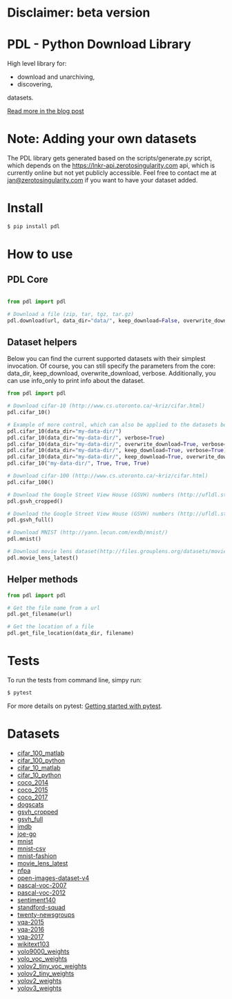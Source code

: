 # Disclaimer: beta version

# PDL - Python Download Library

High level library for:
* download and unarchiving,
* discovering,

datasets.

[Read more in the blog post](https://www.zerotosingularity.com/posts/downloading-datasets-introducting-pdl/)

# Note: Adding your own datasets

The PDL library gets generated based on the scripts/generate.py script, which depends on the https://lnkr-api.zerotosingularity.com api, which is currently online but not yet publicly accessible. Feel free to contact me at jan@zerotosingularity.com if you want to have your dataset added.

# Install

```bash
$ pip install pdl
```

# How to use

## PDL Core

```python

from pdl import pdl

# Download a file (zip, tar, tgz, tar.gz)
pdl.download(url, data_dir="data/", keep_download=False, overwrite_download=False, verbose=False)

```

## Dataset helpers

Below you can find the current supported datasets with their simplest invocation. Of course, you can still specify the parameters from the core: data_dir, keep_download, overwrite_download, verbose. Additionally, you can use info_only to print info about the dataset.

```python
from pdl import pdl

# Download cifar-10 (http://www.cs.utoronto.ca/~kriz/cifar.html)
pdl.cifar_10()

# Example of more control, which can also be applied to the datasets below:
pdl.cifar_10(data_dir="my-data-dir/")
pdl.cifar_10(data_dir="my-data-dir/", verbose=True)
pdl.cifar_10(data_dir="my-data-dir/", overwrite_download=True, verbose=True)
pdl.cifar_10(data_dir="my-data-dir/", keep_download=True, verbose=True)
pdl.cifar_10(data_dir="my-data-dir/", keep_download=True, overwrite_download=True, verbose=True, info_only=False)
pdl.cifar_10("my-data-dir/", True, True, True)

# Download cifar-100 (http://www.cs.utoronto.ca/~kriz/cifar.html)
pdl.cifar_100()

# Download the Google Street View House (GSVH) numbers (http://ufldl.stanford.edu/housenumbers/)
pdl.gsvh_cropped()

# Download the Google Street View House (GSVH) numbers (http://ufldl.stanford.edu/housenumbers/)
pdl.gsvh_full()

# Download MNIST (http://yann.lecun.com/exdb/mnist/)
pdl.mnist()

# Download movie lens dataset(http://files.grouplens.org/datasets/movielens/)
pdl.movie_lens_latest()
```

## Helper methods

```python
from pdl import pdl

# Get the file name from a url
pdl.get_filename(url)

# Get the location of a file
pdl.get_file_location(data_dir, filename)

```

# Tests

To run the tests from command line, simpy run:

```bash
$ pytest
```

For more details on pytest: [Getting started with pytest](https://docs.pytest.org/en/latest/getting-started.html).


# Datasets

* [cifar_100_matlab](http://www.cs.utoronto.ca/~kriz/cifar.html)
* [cifar_100_python](http://www.cs.utoronto.ca/~kriz/cifar.html)
* [cifar_10_matlab](http://www.cs.utoronto.ca/~kriz/cifar.html)
* [cifar_10_python](http://www.cs.utoronto.ca/~kriz/cifar.html)
* [coco_2014](http://cocodataset.org/#download)
* [coco_2015](http://cocodataset.org/#download)
* [coco_2017](http://cocodataset.org/#download)
* [dogscats](http://localhost:8888/notebooks/courses/dl1/lesson1.ipynb)
* [gsvh_cropped](http://ufldl.stanford.edu/housenumbers/)
* [gsvh_full](http://ufldl.stanford.edu/housenumbers/)
* [imdb](https://datasets.imdbws.com/)
* [joe-go](https://pjreddie.com/projects/jgdb/)
* [mnist](http://yann.lecun.com/exdb/mnist/)
* [mnist-csv](https://pjreddie.com/projects/mnist-in-csv/)
* [mnist-fashion](https://github.com/zalandoresearch/fashion-mnist)
* [movie_lens_latest](http://files.grouplens.org/datasets/movielens/)
* [nfpa](https://timebutt.github.io/static/how-to-train-yolov2-to-detect-custom-objects/)
* [open-images-dataset-v4](https://www.figure-eight.com/dataset/open-images-annotated-with-bounding-boxes/)
* [pascal-voc-2007](https://pjreddie.com/projects/pascal-voc-dataset-mirror/)
* [pascal-voc-2012](https://pjreddie.com/projects/pascal-voc-dataset-mirror/)
* [sentiment140](http://help.sentiment140.com/for-students/)
* [standford-squad](https://rajpurkar.github.io/SQuAD-explorer/)
* [twenty-newsgroups](https://archive.ics.uci.edu/ml/machine-learning-databases/20newsgroups-mld/)
* [vqa-2015](http://www.visualqa.org/download.html)
* [vqa-2016](http://www.visualqa.org/download.html)
* [vqa-2017](http://www.visualqa.org/download.html)
* [wikitext103](http://files.fast.ai/models/wt103/)
* [yolo9000_weights](https://github.com/AlexeyAB/darknet#how-to-use)
* [yolo_voc_weights](https://github.com/AlexeyAB/darknet#how-to-use)
* [yolov2_tiny_voc_weights](https://github.com/AlexeyAB/darknet#how-to-use)
* [yolov2_tiny_weights](https://github.com/AlexeyAB/darknet#how-to-use)
* [yolov2_weights](https://github.com/AlexeyAB/darknet#how-to-use)
* [yolov3_weights](https://github.com/AlexeyAB/darknet#how-to-use)
